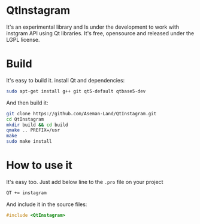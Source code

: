 # QtInstagram
It's an experimental library and Is under the development to work with instgram API using Qt libraries.
It's free, opensource and released under the LGPL license.

# Build

It's easy to build it. install Qt and dependencies:

```bash
sudo apt-get install g++ git qt5-default qtbase5-dev
```

And then build it:

```bash
git clone https://github.com/Aseman-Land/QtInstagram.git
cd QtInstagram
mkdir build && cd build
qmake .. PREFIX=/usr
make
sudo make install
```

# How to use it

It's easy too. Just add below line to the `.pro` file on your project

```perl
QT += instagram
```

And include it in the source files:

```c++
#include <QtInstagram>
```



